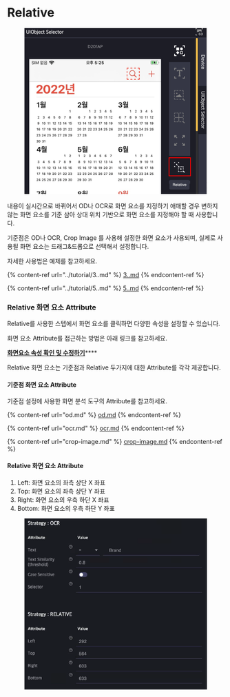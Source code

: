 # Relative

<figure><img src="../.gitbook/assets/image (131).png" alt=""><figcaption></figcaption></figure>

내용이 실시간으로 바뀌어서 OD나 OCR로 화면 요소를 지정하기 애매할 경우 변하지 않는 화면 요소를 기준 삼아 상대 위치 기반으로 화면 요소를 지정해야 할 때 사용합니다.

기준점은 OD나 OCR, Crop Image 를 사용해 설정한 화면 요소가 사용되며, 실제로 사용될 화면 요소는 드래그&드롭으로 선택해서 설정합니다.

자세한 사용법은 예제를 참고하세요.

{% content-ref url="../tutorial/3..md" %}
[3..md](../tutorial/3..md)
{% endcontent-ref %}

{% content-ref url="../tutorial/5..md" %}
[5..md](../tutorial/5..md)
{% endcontent-ref %}

### Relative 화면 요소 Attribute&#x20;

Relative를 사용한 스텝에서 화면 요소를 클릭하면 다양한 속성을 설정할 수 있습니다.

화면 요소 Attribute를 접근하는 방법은 아래 링크를 참고하세요.

[**화면요소 속성 확인 및 수정하기**](../scenario-make-n-go/undefined-4.md#undefined-1)****

Relative 화면 요소는 기준점과 Relative 두가지에 대한 Attribute를 각각 제공합니다.

#### 기준점 화면 요소 Attribute&#x20;

기준점 설정에 사용한 화면 분석 도구의 Attribute를 참고하세요.

{% content-ref url="od.md" %}
[od.md](od.md)
{% endcontent-ref %}

{% content-ref url="ocr.md" %}
[ocr.md](ocr.md)
{% endcontent-ref %}

{% content-ref url="crop-image.md" %}
[crop-image.md](crop-image.md)
{% endcontent-ref %}

#### Relative 화면 요소 Attribute&#x20;

1. Left: 화면 요소의 좌측 상단 X 좌표
2. Top: 화면 요소의 좌측 상단 Y 좌표
3. Right: 화면 요소의 우측 하단 X 좌표
4. Bottom: 화면 요소의 우측 하단 Y 좌표

<figure><img src="../.gitbook/assets/image (124).png" alt=""><figcaption></figcaption></figure>
